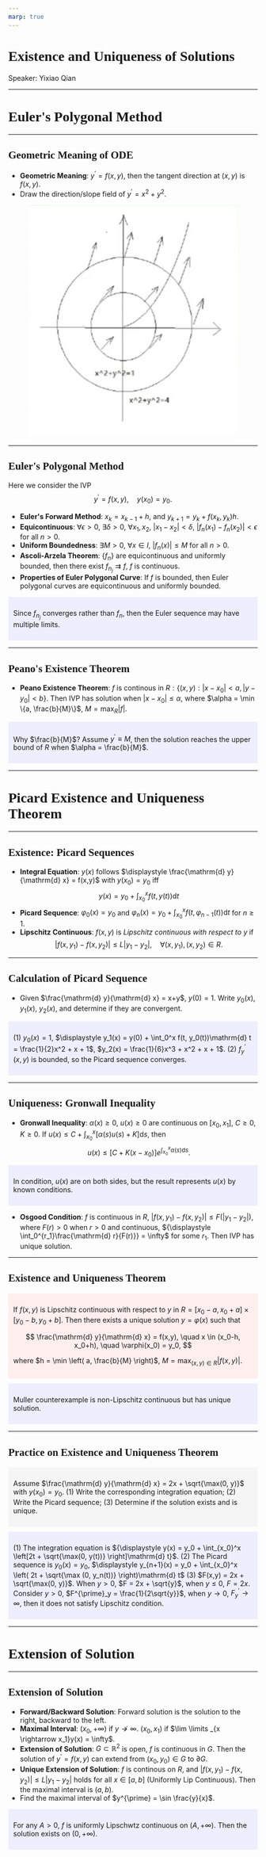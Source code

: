 ```yaml
---
marp: true
---
```

<style>
  section {
    font-family: 'LXGW Bright';
  }

  h1, h2, h3 {
    font-family: 'LXGW Bright';
  }
</style>
<style>
img[alt~="center"] {
  display: block;
  margin: 0 auto;
}
</style>
<style>
.question {
  background-color: #f5f5f5;
  padding: 10px;
  margin: 10px 0;
  text-align: left;
}
.note {
  background-color: #eef;
  padding: 10px;
  margin: 10px 0;
  text-align: left;
}
.trick {
  background-color: #fee;
  padding: 10px;
  margin: 10px 0;
  text-align: left;
}
</style>

# Existence and Uniqueness of Solutions

Speaker: Yixiao Qian

---

# Euler's Polygonal Method

---

## Geometric Meaning of ODE

- **Geometric Meaning**: $y^{\prime} = f(x,y)$, then the tangent direction at $(x, y)$ is $f(x,y)$.
- Draw the direction/slope field of $y^{\prime} = x^2 + y^2$.

![center](assets/image.png)

---

## Euler's Polygonal Method

Here we consider the IVP
$$ y^{\prime} = f(x,y), \quad y(x_0) = y_0. $$

- **Euler's Forward Method**: $x_k = x_{k-1} + h$, and $y_{k+1} = y_k + f(x_k, y_k)h$.
- **Equicontinuous**: $\forall \epsilon > 0$, $\exists \delta > 0$, $\forall x_1, x_2$, $|x_1 - x_2| < \delta$, $|f_n(x_1) - f_n(x_2)| < \epsilon$ for all $n > 0$.
- **Uniform Boundedness**: $\exists M > 0$, $\forall x \in I$, $|f_n(x)| \leq M$ for all $n > 0$.
- **Ascoli-Arzela Theorem**: $\{f_n\}$ are equicontinuous and uniformly bounded, then there exist $f_{n_j} \rightrightarrows f$, $f$ is continuous.
- **Properties of Euler Polygonal Curve**: If $f$ is bounded, then Euler polygonal curves are equicontinuous and uniformly bounded.

<div class=note>

Since $f_{n_j}$ converges rather than $f_n$, then the Euler sequence may have multiple limits.

</div>

---

## Peano's Existence Theorem

- **Peano Existence Theorem**: $f$ is continous in $R: \{(x,y): |x-x_0| < a, |y-y_0| < b\}$. Then IVP has solution when $|x-x_0| \leq \alpha$, where $\alpha = \min \{a, \frac{b}{M}\}$, $M = \max_R |f|$.

<div class=note>

Why $\frac{b}{M}$? Assume $y^{\prime} \equiv M$, then the solution reaches the upper bound of $R$ when $\alpha = \frac{b}{M}$.

</div>


---


# Picard Existence and Uniqueness Theorem

---

## Existence: Picard Sequences

- **Integral Equation**: $y(x)$ follows $\displaystyle \frac{\mathrm{d} y}{\mathrm{d} x} = f(x,y)$ with $y(x_0) = y_0$ iff
$$ y(x) = y_0 + \int_{x_0}^x f(t,y(t))\mathrm{d} t $$
- **Picard Sequence**: $\varphi_0(x) = y_0$ and $\displaystyle \varphi_n(x) = y_0 + \int_{x_0}^x f(t, \varphi_{n-1}(t))\mathrm{d} t$ for $n \geq 1$.
- **Lipschitz Continuous**: $f(x,y)$ is *Lipschitz continuous with respect to $y$* if
$$ |f(x,y_1) - f(x,y_2)| \leq L |y_1 - y_2|, \quad \forall (x,y_1),(x,y_2) \in R.$$

---

## Calculation of Picard Sequence

- Given $\frac{\mathrm{d} y}{\mathrm{d} x} = x+y$, $y(0) = 1$. Write $y_0(x)$, $y_1(x)$, $y_2(x)$, and determine if they are convergent.

<div class=note>

(1) $y_0(x) = 1$, $\displaystyle y_1(x) = y(0) + \int_0^x f(t, y_0(t))\mathrm{d} t = \frac{1}{2}x^2 + x + 1$, $y_2(x) = \frac{1}{6}x^3 + x^2 + x + 1$.
(2) $f^{\prime}_y(x,y)$ is bounded, so the Picard sequence converges.

</div>


---

## Uniqueness: Gronwall Inequality

- **Gronwall Inequality**: $\alpha(x) \geq 0$, $u(x) \geq 0$ are continuous on $[x_0, x_1]$, $C \geq 0$, $K \geq 0$. If $\displaystyle u(x) \leq C + \int_{x_0}^x [\alpha(s)u(s) + K]\mathrm{d} s$, then
$$ u(x) \leq [C + K(x-x_0)]e^{\int_{x_0}^x \alpha(s)\mathrm{d} s}. $$

<div class=note>

In condition, $u(x)$ are on both sides, but the result represents $u(x)$ by known conditions.

</div>

- **Osgood Condition**: $f$ is continuous in $R$, $|f(x,y_1) - f(x,y_2)| \leq F(|y_1 - y_2|)$, where $F(r) > 0$ when $r > 0$ and continuous, ${\displaystyle \int_0^{r_1}\frac{\mathrm{d} r}{F(r)}} = \infty$ for some $r_1$. Then IVP has unique solution.

---

## Existence and Uniqueness Theorem

<div class=trick>

If $f(x,y)$ is Lipschitz continuous with respect to $y$ in $R = [x_0-a,x_0+a] \times [y_0-b,y_0+b]$. Then there exists a unique solution $y = \varphi(x)$ such that

$$ \frac{\mathrm{d} y}{\mathrm{d} x} = f(x,y), \quad x \in (x_0-h, x_0+h), \quad \varphi(x_0) = y_0, $$

where $h = \min \left( a, \frac{b}{M} \right)$, $M = \max_{(x,y) \in R} |f(x,y)|$.

</div>

<div class=note>

Muller counterexample is non-Lipschitz continuous but has unique solution.

</div>

---

## Practice on Existence and Uniqueness Theorem

<div class=question>

Assume $\frac{\mathrm{d} y}{\mathrm{d} x} = 2x + \sqrt{\max(0, y)}$ with $y(x_0) = y_0$.
(1) Write the corresponding integration equation;
(2) Write the Picard sequence;
(3) Determine if the solution exists and is unique.

</div>

<div class=note>

(1) The integration equation is ${\displaystyle y(x) = y_0 + \int_{x_0}^x \left[2t + \sqrt{\max(0, y(t))} \right]\mathrm{d} t}$.
(2) The Picard sequence is $y_0(x) = y_0$, $\displaystyle y_{n+1}(x) = y_0 + \int_{x_0}^x \left( 2t + \sqrt{\max (0, y_n(t))} \right)\mathrm{d} t$
(3) $F(x,y) = 2x + \sqrt{\max(0, y)}$. When $y > 0$, $F = 2x + \sqrt{y}$, when $y \leq 0$, $F = 2x$. Consider $y > 0$, $F^{\prime}_y = \frac{1}{2\sqrt{y}}$, when $y \rightarrow 0$, $F^{\prime}_y \rightarrow \infty$, then it does not satisfy Lipschitz condition.

</div>

---

# Extension of Solution

---

## Extension of Solution

- **Forward/Backward Solution**: Forward solution is the solution to the right, backward to the left.
- **Maximal Interval**: $(x_0, +\infty)$ if $y \not \rightarrow \infty$. $(x_0, x_1)$ if $\lim \limits _{x \rightarrow x_1}y(x) = \infty$.
- **Extension of Solution**: $G \subset \mathbb{R}^2$ is open, $f$ is continuous in $G$. Then the solution of $y^{\prime} = f(x,y)$ can extend from $(x_0, y_0) \in G$ to $\partial G$.
- **Unique Extension of Solution**: $f$ is continous on $R$, and $|f(x,y_1) - f(x,y_2)| \leq L|y_1 - y_2|$ holds for all $x \in [a, b]$ (Uniformly Lip Continuous). Then the maximal interval is $(a, b)$.
- Find the maximal interval of $y^{\prime} = \sin \frac{y}{x}$.

<div class=note>

For any $A > 0$, $f$ is uniformly Lipschwtz continuous on $(A, +\infty)$. Then the solution exists on $(0, +\infty)$.

</div>




